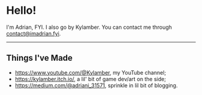 # Hello!

I'm Adrian, FYI. I also go by Kylamber. You can contact me through contact@imadrian.fyi. 

---

## Things I've Made

- https://www.youtube.com/@Kylamber, my YouTube channel;
- https://kylamber.itch.io/, a lil' bit of game dev/art on the side;
- https://medium.com/@adriani_31571, sprinkle in lil bit of blogging.
